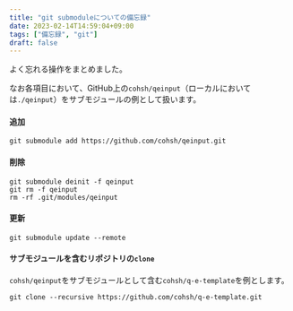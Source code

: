 ```yaml
---
title: "git submoduleについての備忘録"
date: 2023-02-14T14:59:04+09:00
tags: ["備忘録", "git"]
draft: false
---
```

よく忘れる操作をまとめました。

なお各項目において、GitHub上の`cohsh/qeinput`（ローカルにおいては`./qeinput`）をサブモジュールの例として扱います。
#### 追加
```
git submodule add https://github.com/cohsh/qeinput.git
```

#### 削除
```
git submodule deinit -f qeinput
git rm -f qeinput
rm -rf .git/modules/qeinput
```

#### 更新
```
git submodule update --remote
```

#### サブモジュールを含むリポジトリの`clone`
`cohsh/qeinput`をサブモジュールとして含む`cohsh/q-e-template`を例とします。
```
git clone --recursive https://github.com/cohsh/q-e-template.git
```
